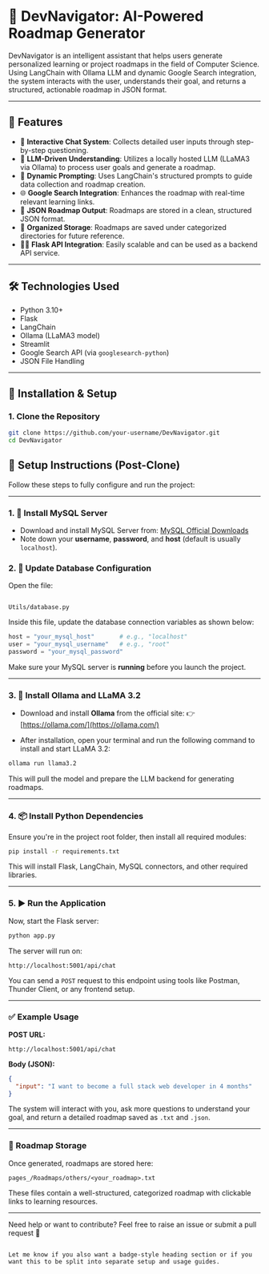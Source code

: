 # 🚀 DevNavigator: AI-Powered Roadmap Generator

DevNavigator is an intelligent assistant that helps users generate personalized learning or project roadmaps in the field of Computer Science. Using LangChain with Ollama LLM and dynamic Google Search integration, the system interacts with the user, understands their goal, and returns a structured, actionable roadmap in JSON format.

---

## 📌 Features

- 💬 **Interactive Chat System**: Collects detailed user inputs through step-by-step questioning.
- 🧠 **LLM-Driven Understanding**: Utilizes a locally hosted LLM (LLaMA3 via Ollama) to process user goals and generate a roadmap.
- 🔧 **Dynamic Prompting**: Uses LangChain's structured prompts to guide data collection and roadmap creation.
- 🌐 **Google Search Integration**: Enhances the roadmap with real-time relevant learning links.
- 📄 **JSON Roadmap Output**: Roadmaps are stored in a clean, structured JSON format.
- 📁 **Organized Storage**: Roadmaps are saved under categorized directories for future reference.
- 🧑‍💻 **Flask API Integration**: Easily scalable and can be used as a backend API service.

---

## 🛠️ Technologies Used

- Python 3.10+
- Flask
- LangChain
- Ollama (LLaMA3 model)
- Streamlit
- Google Search API (via `googlesearch-python`)
- JSON File Handling

---

## 🔧 Installation & Setup

### 1. Clone the Repository

```bash
git clone https://github.com/your-username/DevNavigator.git
cd DevNavigator
```

## 🔧 Setup Instructions (Post-Clone)

Follow these steps to fully configure and run the project:

---

### 1. 🐬 Install MySQL Server

- Download and install MySQL Server from: [MySQL Official Downloads](https://dev.mysql.com/downloads/mysql/)
- Note down your **username**, **password**, and **host** (default is usually `localhost`).

### 2. 🔑 Update Database Configuration

Open the file:

```

Utils/database.py

````

Inside this file, update the database connection variables as shown below:

```python
host = "your_mysql_host"       # e.g., "localhost"
user = "your_mysql_username"   # e.g., "root"
password = "your_mysql_password"
````

Make sure your MySQL server is **running** before you launch the project.

---

### 3. 🦙 Install Ollama and LLaMA 3.2

* Download and install **Ollama** from the official site:
  👉 [https://ollama.com/](https://ollama.com/)

* After installation, open your terminal and run the following command to install and start LLaMA 3.2:

```bash
ollama run llama3.2
```

This will pull the model and prepare the LLM backend for generating roadmaps.

---

### 4. 📦 Install Python Dependencies

Ensure you're in the project root folder, then install all required modules:

```bash
pip install -r requirements.txt
```

This will install Flask, LangChain, MySQL connectors, and other required libraries.

---

### 5. ▶️ Run the Application

Now, start the Flask server:

```bash
python app.py
```

The server will run on:

```
http://localhost:5001/api/chat
```

You can send a `POST` request to this endpoint using tools like Postman, Thunder Client, or any frontend setup.

---

### ✅ Example Usage

**POST URL:**

```
http://localhost:5001/api/chat
```

**Body (JSON):**

```json
{
  "input": "I want to become a full stack web developer in 4 months"
}
```

The system will interact with you, ask more questions to understand your goal, and return a detailed roadmap saved as `.txt` and `.json`.

---

### 📂 Roadmap Storage

Once generated, roadmaps are stored here:

```
pages_/Roadmaps/others/<your_roadmap>.txt
```

These files contain a well-structured, categorized roadmap with clickable links to learning resources.

---

Need help or want to contribute? Feel free to raise an issue or submit a pull request 🚀

```

Let me know if you also want a badge-style heading section or if you want this to be split into separate setup and usage guides.
```
